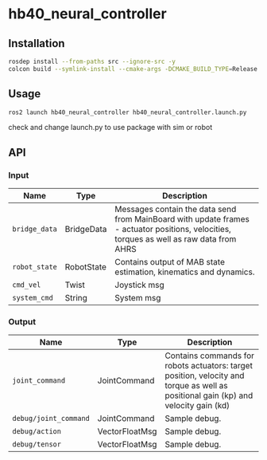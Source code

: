 # hb40_neural_controller
<!-- Required -->
<!-- Package description -->

## Installation
<!-- Required -->
<!-- Things to consider:
    - How to build package? 
    - Are there any other 3rd party dependencies required? -->

```bash
rosdep install --from-paths src --ignore-src -y
colcon build --symlink-install --cmake-args -DCMAKE_BUILD_TYPE=Release -DCMAKE_EXPORT_COMPILE_COMMANDS=On --packages-up-to hb40_neural_controller
```

## Usage
<!-- Required -->
<!-- Things to consider:
    - Launching package. 
    - Exposed API (example service/action call. -->

```bash
ros2 launch hb40_neural_controller hb40_neural_controller.launch.py
```
check and change launch.py to use package with sim or robot

## API
<!-- Required -->
<!-- Things to consider:
    - How do you use the package / API? -->

### Input

| Name          | Type       | Description                                                                                                                              |
| ------------- | ---------- | ---------------------------------------------------------------------------------------------------------------------------------------- |
| `bridge_data` | BridgeData | Messages contain the data send from MainBoard with update frames - actuator positions, velocities, torques as well as raw data from AHRS |
| `robot_state` | RobotState | Contains output of MAB state estimation, kinematics and dynamics.                                                                        |
| `cmd_vel`     | Twist      | Joystick msg                                                                                                                             |
| `system_cmd`  | String     | System msg                                                                                                                               |

### Output

| Name                  | Type           | Description                                                                                                                         |
| --------------------- | -------------- | ----------------------------------------------------------------------------------------------------------------------------------- |
| `joint_command`       | JointCommand   | Contains commands for robots actuators: target position, velocity and torque as well as positional gain (kp) and velocity gain (kd) |
| `debug/joint_command` | JointCommand   | Sample debug.                                                                                                                       |
| `debug/action`        | VectorFloatMsg | Sample debug.                                                                                                                       |
| `debug/tensor`        | VectorFloatMsg | Sample debug.                                                                                                                       |
